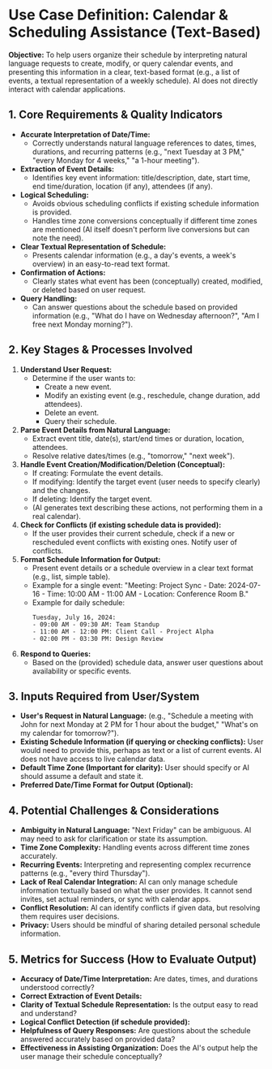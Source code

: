 # Use Case Definition: Calendar & Scheduling Assistance (Text-Based)

**Objective:** To help users organize their schedule by interpreting natural language requests to create, modify, or query calendar events, and presenting this information in a clear, text-based format (e.g., a list of events, a textual representation of a weekly schedule). AI does not directly interact with calendar applications.

## 1. Core Requirements & Quality Indicators

*   **Accurate Interpretation of Date/Time:**
    *   Correctly understands natural language references to dates, times, durations, and recurring patterns (e.g., "next Tuesday at 3 PM," "every Monday for 4 weeks," "a 1-hour meeting").
*   **Extraction of Event Details:**
    *   Identifies key event information: title/description, date, start time, end time/duration, location (if any), attendees (if any).
*   **Logical Scheduling:**
    *   Avoids obvious scheduling conflicts if existing schedule information is provided.
    *   Handles time zone conversions conceptually if different time zones are mentioned (AI itself doesn't perform live conversions but can note the need).
*   **Clear Textual Representation of Schedule:**
    *   Presents calendar information (e.g., a day's events, a week's overview) in an easy-to-read text format.
*   **Confirmation of Actions:**
    *   Clearly states what event has been (conceptually) created, modified, or deleted based on user request.
*   **Query Handling:**
    *   Can answer questions about the schedule based on provided information (e.g., "What do I have on Wednesday afternoon?", "Am I free next Monday morning?").

## 2. Key Stages & Processes Involved

1.  **Understand User Request:**
    *   Determine if the user wants to:
        *   Create a new event.
        *   Modify an existing event (e.g., reschedule, change duration, add attendees).
        *   Delete an event.
        *   Query their schedule.
2.  **Parse Event Details from Natural Language:**
    *   Extract event title, date(s), start/end times or duration, location, attendees.
    *   Resolve relative dates/times (e.g., "tomorrow," "next week").
3.  **Handle Event Creation/Modification/Deletion (Conceptual):**
    *   If creating: Formulate the event details.
    *   If modifying: Identify the target event (user needs to specify clearly) and the changes.
    *   If deleting: Identify the target event.
    *   (AI generates text describing these actions, not performing them in a real calendar).
4.  **Check for Conflicts (if existing schedule data is provided):**
    *   If the user provides their current schedule, check if a new or rescheduled event conflicts with existing ones. Notify user of conflicts.
5.  **Format Schedule Information for Output:**
    *   Present event details or a schedule overview in a clear text format (e.g., list, simple table).
    *   Example for a single event: "Meeting: Project Sync - Date: 2024-07-16 - Time: 10:00 AM - 11:00 AM - Location: Conference Room B."
    *   Example for daily schedule:
        ```
        Tuesday, July 16, 2024:
        - 09:00 AM - 09:30 AM: Team Standup
        - 11:00 AM - 12:00 PM: Client Call - Project Alpha
        - 02:00 PM - 03:30 PM: Design Review
        ```
6.  **Respond to Queries:**
    *   Based on the (provided) schedule data, answer user questions about availability or specific events.

## 3. Inputs Required from User/System

*   **User's Request in Natural Language:** (e.g., "Schedule a meeting with John for next Monday at 2 PM for 1 hour about the budget," "What's on my calendar for tomorrow?").
*   **Existing Schedule Information (if querying or checking conflicts):** User would need to provide this, perhaps as text or a list of current events. AI does not have access to live calendar data.
*   **Default Time Zone (Important for clarity):** User should specify or AI should assume a default and state it.
*   **Preferred Date/Time Format for Output (Optional):**

## 4. Potential Challenges & Considerations

*   **Ambiguity in Natural Language:** "Next Friday" can be ambiguous. AI may need to ask for clarification or state its assumption.
*   **Time Zone Complexity:** Handling events across different time zones accurately.
*   **Recurring Events:** Interpreting and representing complex recurrence patterns (e.g., "every third Thursday").
*   **Lack of Real Calendar Integration:** AI can only manage schedule information textually based on what the user provides. It cannot send invites, set actual reminders, or sync with calendar apps.
*   **Conflict Resolution:** AI can identify conflicts if given data, but resolving them requires user decisions.
*   **Privacy:** Users should be mindful of sharing detailed personal schedule information.

## 5. Metrics for Success (How to Evaluate Output)

*   **Accuracy of Date/Time Interpretation:** Are dates, times, and durations understood correctly?
*   **Correct Extraction of Event Details:**
*   **Clarity of Textual Schedule Representation:** Is the output easy to read and understand?
*   **Logical Conflict Detection (if schedule provided):**
*   **Helpfulness of Query Responses:** Are questions about the schedule answered accurately based on provided data?
*   **Effectiveness in Assisting Organization:** Does the AI's output help the user manage their schedule conceptually?

